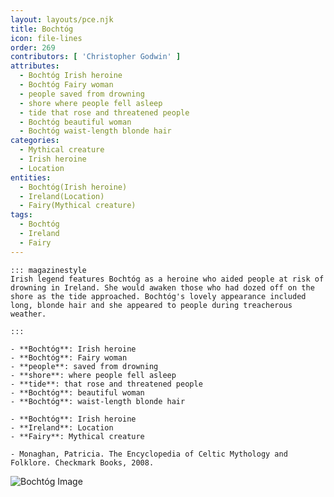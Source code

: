 ```yaml
---
layout: layouts/pce.njk
title: Bochtóg
icon: file-lines
order: 269
contributors: [ 'Christopher Godwin' ]
attributes:
  - Bochtóg Irish heroine
  - Bochtóg Fairy woman
  - people saved from drowning
  - shore where people fell asleep
  - tide that rose and threatened people
  - Bochtóg beautiful woman
  - Bochtóg waist-length blonde hair
categories:
  - Mythical creature
  - Irish heroine
  - Location
entities:
  - Bochtóg(Irish heroine)
  - Ireland(Location)
  - Fairy(Mythical creature)
tags:
  - Bochtóg
  - Ireland
  - Fairy
---
```

``` tab [group1:Info]
::: magazinestyle
Irish legend features Bochtóg as a heroine who aided people at risk of drowning in Ireland. She would awaken those who had dozed off on the shore as the tide approached. Bochtóg's lovely appearance included long, blonde hair and she appeared to people during treacherous weather.

:::
```
``` tab [group1:Attributes]
- **Bochtóg**: Irish heroine
- **Bochtóg**: Fairy woman
- **people**: saved from drowning
- **shore**: where people fell asleep
- **tide**: that rose and threatened people
- **Bochtóg**: beautiful woman
- **Bochtóg**: waist-length blonde hair
```
``` tab [group1:Entities]
- **Bochtóg**: Irish heroine
- **Ireland**: Location
- **Fairy**: Mythical creature
```
``` tab [group1:Sources]
- Monaghan, Patricia. The Encyclopedia of Celtic Mythology and Folklore. Checkmark Books, 2008.
```
![Bochtóg Image]([None])
